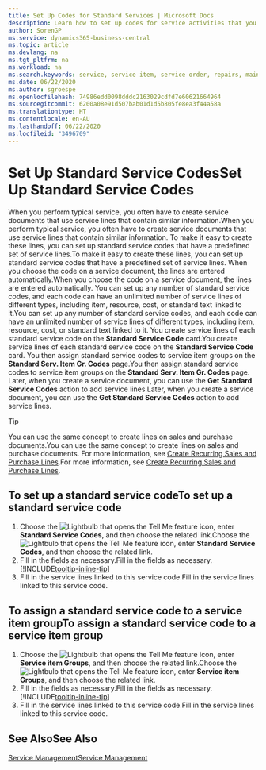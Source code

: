 ```yaml
---
title: Set Up Codes for Standard Services | Microsoft Docs
description: Learn how to set up codes for service activities that you often perform.
author: SorenGP
ms.service: dynamics365-business-central
ms.topic: article
ms.devlang: na
ms.tgt_pltfrm: na
ms.workload: na
ms.search.keywords: service, service item, service order, repairs, maintenance
ms.date: 06/22/2020
ms.author: sgroespe
ms.openlocfilehash: 74986edd0098dddc2163029cdfd7e60621664964
ms.sourcegitcommit: 6200a08e91d507bab01d1d5b805fe8ea3f44a58a
ms.translationtype: HT
ms.contentlocale: en-AU
ms.lasthandoff: 06/22/2020
ms.locfileid: "3496709"
---
```

# <a name="set-up-standard-service-codes"></a><span data-ttu-id="a5b30-103">Set Up Standard Service Codes</span><span class="sxs-lookup"><span data-stu-id="a5b30-103">Set Up Standard Service Codes</span></span>

<span data-ttu-id="a5b30-104">When you perform typical service, you often have to create service documents that use service lines that contain similar information.</span><span class="sxs-lookup"><span data-stu-id="a5b30-104">When you perform typical service, you often have to create service documents that use service lines that contain similar information.</span></span> <span data-ttu-id="a5b30-105">To make it easy to create these lines, you can set up standard service codes that have a predefined set of service lines.</span><span class="sxs-lookup"><span data-stu-id="a5b30-105">To make it easy to create these lines, you can set up standard service codes that have a predefined set of service lines.</span></span> <span data-ttu-id="a5b30-106">When you choose the code on a service document, the lines are entered automatically.</span><span class="sxs-lookup"><span data-stu-id="a5b30-106">When you choose the code on a service document, the lines are entered automatically.</span></span> <span data-ttu-id="a5b30-107">You can set up any number of standard service codes, and each code can have an unlimited number of service lines of different types, including item, resource, cost, or standard text linked to it.</span><span class="sxs-lookup"><span data-stu-id="a5b30-107">You can set up any number of standard service codes, and each code can have an unlimited number of service lines of different types, including item, resource, cost, or standard text linked to it.</span></span> <span data-ttu-id="a5b30-108">You create service lines of each standard service code on the **Standard Service Code** card.</span><span class="sxs-lookup"><span data-stu-id="a5b30-108">You create service lines of each standard service code on the **Standard Service Code** card.</span></span> <span data-ttu-id="a5b30-109">You then assign standard service codes to service item groups on the **Standard Serv. Item Gr. Codes** page.</span><span class="sxs-lookup"><span data-stu-id="a5b30-109">You then assign standard service codes to service item groups on the **Standard Serv. Item Gr. Codes** page.</span></span> <span data-ttu-id="a5b30-110">Later, when you create a service document, you can use the **Get Standard Service Codes** action to add service lines.</span><span class="sxs-lookup"><span data-stu-id="a5b30-110">Later, when you create a service document, you can use the **Get Standard Service Codes** action to add service lines.</span></span>  
  
> [!Tip]
> <span data-ttu-id="a5b30-111">You can use the same concept to create lines on sales and purchase documents.</span><span class="sxs-lookup"><span data-stu-id="a5b30-111">You can use the same concept to create lines on sales and purchase documents.</span></span> <span data-ttu-id="a5b30-112">For more information, see [Create Recurring Sales and Purchase Lines](sales-how-work-standard-lines.md).</span><span class="sxs-lookup"><span data-stu-id="a5b30-112">For more information, see [Create Recurring Sales and Purchase Lines](sales-how-work-standard-lines.md).</span></span>  
  
## <a name="to-set-up-a-standard-service-code"></a><span data-ttu-id="a5b30-113">To set up a standard service code</span><span class="sxs-lookup"><span data-stu-id="a5b30-113">To set up a standard service code</span></span>

1. <span data-ttu-id="a5b30-114">Choose the ![Lightbulb that opens the Tell Me feature](media/ui-search/search_small.png "Tell me what you want to do") icon, enter **Standard Service Codes**, and then choose the related link.</span><span class="sxs-lookup"><span data-stu-id="a5b30-114">Choose the ![Lightbulb that opens the Tell Me feature](media/ui-search/search_small.png "Tell me what you want to do") icon, enter **Standard Service Codes**, and then choose the related link.</span></span>  
2. <span data-ttu-id="a5b30-115">Fill in the fields as necessary.</span><span class="sxs-lookup"><span data-stu-id="a5b30-115">Fill in the fields as necessary.</span></span> [!INCLUDE[tooltip-inline-tip](includes/tooltip-inline-tip_md.md)]  
3. <span data-ttu-id="a5b30-116">Fill in the service lines linked to this service code.</span><span class="sxs-lookup"><span data-stu-id="a5b30-116">Fill in the service lines linked to this service code.</span></span>  

## <a name="to-assign-a-standard-service-code-to-a-service-item-group"></a><span data-ttu-id="a5b30-117">To assign a standard service code to a service item group</span><span class="sxs-lookup"><span data-stu-id="a5b30-117">To assign a standard service code to a service item group</span></span>

1. <span data-ttu-id="a5b30-118">Choose the ![Lightbulb that opens the Tell Me feature](media/ui-search/search_small.png "Tell me what you want to do") icon, enter **Service item Groups**, and then choose the related link.</span><span class="sxs-lookup"><span data-stu-id="a5b30-118">Choose the ![Lightbulb that opens the Tell Me feature](media/ui-search/search_small.png "Tell me what you want to do") icon, enter **Service item Groups**, and then choose the related link.</span></span>  
2. <span data-ttu-id="a5b30-119">Fill in the fields as necessary.</span><span class="sxs-lookup"><span data-stu-id="a5b30-119">Fill in the fields as necessary.</span></span> [!INCLUDE[tooltip-inline-tip](includes/tooltip-inline-tip_md.md)]
3. <span data-ttu-id="a5b30-120">Fill in the service lines linked to this service code.</span><span class="sxs-lookup"><span data-stu-id="a5b30-120">Fill in the service lines linked to this service code.</span></span>  

## <a name="see-also"></a><span data-ttu-id="a5b30-121">See Also</span><span class="sxs-lookup"><span data-stu-id="a5b30-121">See Also</span></span>

[<span data-ttu-id="a5b30-122">Service Management</span><span class="sxs-lookup"><span data-stu-id="a5b30-122">Service Management</span></span>](service-service.md)